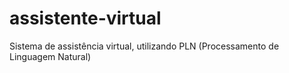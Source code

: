 # assistente-virtual
Sistema de assistência virtual, utilizando PLN (Processamento de Linguagem Natural)
